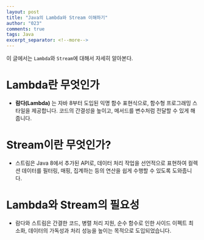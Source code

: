 ```yaml
---
layout: post
title: "Java의 Lambda와 Stream 이해하기"
author: "023"
comments: true
tags: Java
excerpt_separator: <!--more-->
---
```


이 글에서는 `Lambda`와 `Stream`에 대해서 자세히 알아본다.
# Lambda란 무엇인가
- **람다(Lambda)** 는 자바 8부터 도입된 익명 함수 표현식으로, 함수형 프로그래밍 스타일을 제공합니다. 코드의 간결성을 높이고, 메서드를 변수처럼 전달할 수 있게 해줍니다.
# Stream이란 무엇인가?
- 스트림은 Java 8에서 추가된 API로, 데이터 처리 작업을 선언적으로 표현하여 컬렉션 데이터를 필터링, 매핑, 집계하는 등의 연산을 쉽게 수행할 수 있도록 도와줍니다.
# Lambda와 Stream의 필요성
- 람다와 스트림은 간결한 코드, 병렬 처리 지원, 순수 함수로 인한 사이드 이펙트 최소화, 데이터의 가독성과 처리 성능을 높이는 목적으로 도입되었습니다.